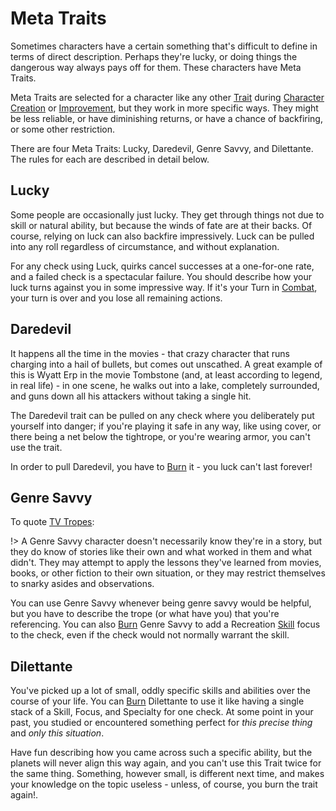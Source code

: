 # Meta Traits

Sometimes characters have a certain something that's difficult to define in terms of direct description. Perhaps they're lucky, or doing things the dangerous way always pays off for them. These characters have Meta Traits.

Meta Traits are selected for a character like any other [Trait](Traits.md) during [Character Creation](CCSummary.md) or [Improvement](Advancement.md), but they work in more specific ways. They might be less reliable, or have diminishing returns, or have a chance of backfiring, or some other restriction.

There are four Meta Traits: Lucky, Daredevil, Genre Savvy, and Dilettante. The rules for each are described in detail below.

## Lucky

Some people are occasionally just lucky. They get through things not due to skill or natural ability, but because the winds of fate are at their backs. Of course, relying on luck can also backfire impressively. Luck can be pulled into any roll regardless of circumstance, and without explanation.

For any check using Luck, quirks cancel successes at a one-for-one rate, and a failed check is a spectacular failure. You should describe how your luck turns against you in some impressive way. If it's your Turn in [Combat](Combat.md), your turn is over and you lose all remaining actions.

## Daredevil

It happens all the time in the movies - that crazy character that runs charging into a hail of bullets, but comes out unscathed. A great example of this is Wyatt Erp in the movie Tombstone (and, at least according to legend, in real life) - in one scene, he walks out into a lake, completely surrounded, and guns down all his attackers without taking a single hit.

The Daredevil trait can be pulled on any check where you deliberately put yourself into danger; if you're playing it safe in any way, like using cover, or there being a net below the tightrope, or you're wearing armor, you can't use the trait. 

In order to pull Daredevil, you have to [Burn](Burn.md) it - you luck can't last forever!

## Genre Savvy

To quote [TV Tropes](https://tvtropes.org/pmwiki/pmwiki.php/Main/GenreSavvy):

!> A Genre Savvy character doesn't necessarily know they're in a story, but they do know of stories like their own and what worked in them and what didn't. They may attempt to apply the lessons they've learned from movies, books, or other fiction to their own situation, or they may restrict themselves to snarky asides and observations.

You can use Genre Savvy whenever  being genre savvy would be helpful, but you have to describe the trope (or what have you) that you're referencing. You can also [Burn](Burn.md) Genre Savvy to add a Recreation [Skill](Skills.md) focus to the check, even if the check would not normally warrant the skill.

## Dilettante

You've picked up a lot of small, oddly specific skills and abilities over the course of your life. You can [Burn](Burn.md) Dilettante to use it like having a single stack of a Skill, Focus, and Specialty for one check. At some point in your past, you studied or encountered something perfect for *this precise thing* and *only this situation*.

Have fun describing how you came across such a specific ability, but the planets will never align this way again, and you can't use this Trait twice for the same thing. Something, however small, is different next time, and makes your knowledge on the topic useless - unless, of course, you burn the trait again!.
